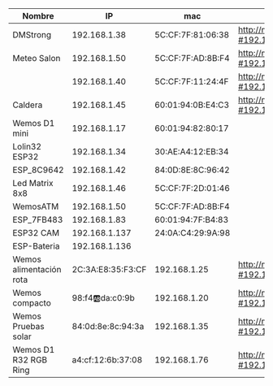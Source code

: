 
|Nombre|IP|mac|url
|---|---|---|---
|DMStrong|192.168.1.38|5C:CF:7F:81:06:38|http://micropython.org/webrepl/?#192.168.1.38:8266/
|Meteo Salon|192.168.1.50|5C:CF:7F:AD:8B:F4|http://micropython.org/webrepl/?#192.168.1.50:8266/
||192.168.1.40|5C:CF:7F:11:24:4F|http://micropython.org/webrepl/?#192.168.1.40:8266/
|Caldera|192.168.1.45|60:01:94:0B:E4:C3|http://micropython.org/webrepl/?#192.168.1.45:8266/
|Wemos D1 mini|192.168.1.17|60:01:94:82:80:17
|Lolin32 ESP32|192.168.1.34|30:AE:A4:12:EB:34
|ESP_8C9642	|192.168.1.42|84:0D:8E:8C:96:42
|Led Matrix 8x8	|192.168.1.46|5C:CF:7F:2D:01:46
| WemosATM	|192.168.1.50|5C:CF:7F:AD:8B:F4
|ESP_7FB483	|192.168.1.83|60:01:94:7F:B4:83
|ESP32 CAM|	192.168.1.137|24:0A:C4:29:9A:98
|ESP-Bateria|192.168.1.136|
|Wemos alimentación rota|2C:3A:E8:35:F3:CF | 192.168.1.25|http://micropython.org/webrepl/?#192.168.1.25:8266
|Wemos compacto|98:f4:ab:da:c0:9b|192.168.1.20|http://micropython.org/webrepl/?#192.168.1.20:8266
|Wemos Pruebas solar|84:0d:8e:8c:94:3a| 192.168.1.35 |http://micropython.org/webrepl/?#192.168.1.35:8266
|Wemos D1 R32 RGB Ring|a4:cf:12:6b:37:08|192.168.1.76|http://micropython.org/webrepl/?#192.168.1.76:8266